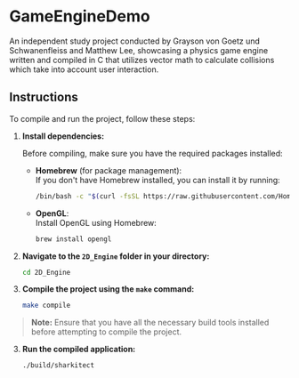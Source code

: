 # GameEngineDemo

An independent study project conducted by Grayson von Goetz und Schwanenfleiss and Matthew Lee, showcasing a physics game engine written and compiled in C that utilizes vector math to calculate collisions which take into account user interaction.

## Instructions

To compile and run the project, follow these steps:

1. **Install dependencies:**

   Before compiling, make sure you have the required packages installed:

   - **Homebrew** (for package management):  
     If you don't have Homebrew installed, you can install it by running:
     ```bash
     /bin/bash -c "$(curl -fsSL https://raw.githubusercontent.com/Homebrew/install/HEAD/install.sh)"
     ```

   - **OpenGL**:  
     Install OpenGL using Homebrew:
     ```bash
     brew install opengl
     ```

2. **Navigate to the `2D_Engine` folder in your directory:**
   ```bash
   cd 2D_Engine
   
3. **Compile the project using the `make` command:**
   ```bash
   make compile
   ```

> **Note:** Ensure that you have all the necessary build tools installed before attempting to compile the project.

   
3. **Run the compiled application:**
   ```bash
   ./build/sharkitect
   ```
